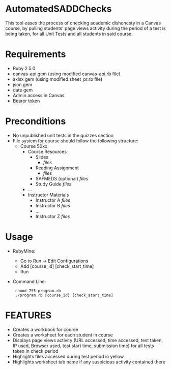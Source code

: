 # AutomatedSADDChecks

This tool eases the process of checking academic dishonesty in a Canvas course,
by pulling students' page views activity during the period of a test is being taken, for all Unit Tests and all students in said course.

# Requirements

- Ruby 2.5.0
- canvas-api gem (using modified canvas-api.rb file)
- axlsx gem (using modified sheet_pr.rb file)
- json gem
- date gem
- Admin access in Canvas
- Bearer token

# Preconditions
 - No unpublished unit tests in the quizzes section
 - File system for course should follow the following structure:
    * Course 50xx
        * Course Resources
            * Slides
                * *files*
            * Reading Assignment
                * *files*
            * SAFMEDS (optional)
                *files*
            * Study Guide
                *files*
        * ...
        * Instructor Materials
            * Instructor A
                *files*
            * Instructor B
                *files*
            * ...
            * Instructor Z
                *files*

# Usage
 - RubyMine:
 
    * Go to Run -> Edit Configurations
    * Add [course_id] [check_start_time]
    * Run
 - Command Line:
    
        chmod 755 program.rb    
        ./program.rb [course_id] [check_start_time]
 
# FEATURES

- Creates a workbook for course
- Creates a worksheet for each student in course
- Displays page views activity (URL accessed, time accessed, test taken, IP used, Browser used, test start time, submission time) for all tests taken in check period
- Highlights files accessed during test period in yellow
- Highlights worksheet tab name if any suspicious activity contained there